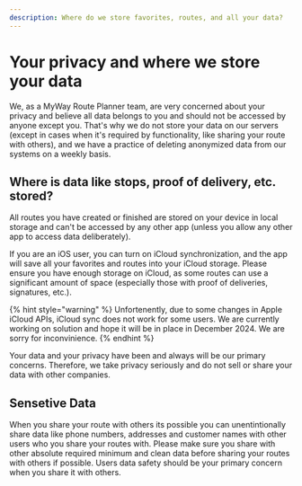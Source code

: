 ```yaml
---
description: Where do we store favorites, routes, and all your data?
---
```


# Your privacy and where we store your data

We, as a MyWay Route Planner team, are very concerned about your privacy and believe all data belongs to you and should not be accessed by anyone except you. That's why we do not store your data on our servers (except in cases when it's required by functionality, like sharing your route with others), and we have a practice of deleting anonymized data from our systems on a weekly basis.

## Where is data like stops, proof of delivery, etc. stored?

All routes you have created or finished are stored on your device in local storage and can't be accessed by any other app (unless you allow any other app to access data deliberately).

If you are an iOS user, you can turn on iCloud synchronization, and the app will save all your favorites and routes into your iCloud storage. Please ensure you have enough storage on iCloud, as some routes can use a significant amount of space (especially those with proof of deliveries, signatures, etc.).

{% hint style="warning" %}
Unfortenently, due to some changes in Apple iCloud APIs, iCloud sync does not work for some users. We are currently working on solution and hope it will be in place in December 2024. We are sorry for inconvinience.
{% endhint %}

Your data and your privacy have been and always will be our primary concerns. Therefore, we take privacy seriously and do not sell or share your data with other companies.

## Sensetive Data

When you share your route with others its possible you can unentintionally share data like phone numbers, addresses and customer names with other users who you share your routes with. Please make sure you share with other absolute required minimum and clean data before sharing your routes with others if possible. Users data safety should be your primary concern when you share it with others.
